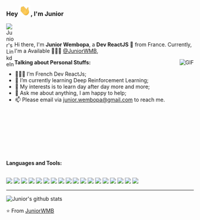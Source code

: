 ### Hey  <img src="https://github.com/ABSphreak/ABSphreak/blob/master/gifs/Hi.gif" width="30px">, I'm Junior


<a href="https://www.linkedin.com/in/junior-wembopa-42b2311a5/">
  <img align="left" alt="Junior's LinkdeIn" width="22px" src="https://cdn.jsdelivr.net/npm/simple-icons@v3/icons/linkedin.svg" />
</a>

<br />
<br />

Hi there, I'm **Junior Wembopa**, a **Dev ReactJS** 🚀 from France. Currently, I'm a Available 🙍🏽‍♂️ [@JuniorWMB](https://github.com/JuniorWMB), 

  <img align="right" alt="GIF" src="https://i.pinimg.com/originals/e4/26/70/e426702edf874b181aced1e2fa5c6cde.gif" />

 

**Talking about Personal Stuffs:**
<br/>

- 👨🏽‍💻 I’m French Dev ReactJs;
- 🌱 I’m currently learning Deep Reinforcement Learning; 
- 🤔 My interests is to learn day after day more and more;
- 💬 Ask me about anything, I am happy to help;
- 📫 Please email via junior.wembopa@gmail.com to reach me.

 <br />
<br />
<br />
<br />
<br />
<br />
<br />


**Languages and Tools:**  
<br/>

<img src = "https://img.shields.io/badge/-HTML5-E34F26?style=flat&logo=html5&logoColor=white"> <img src = "https://img.shields.io/badge/-CSS3-1572B6?style=flat&logo=css3&logoColor=white">
<img src="https://img.shields.io/badge/-Bootstrap-563D7C?style=flat&logo=bootstrap&logoColor=white">
<img src="https://img.shields.io/badge/-JavaScript-eed718?style=flat&logo=javascript&logoColor=ffffff">
<img src="https://img.shields.io/badge/-Sass-cc6699?style=flat&logo=sass&logoColor=ffffff">
<img src="https://img.shields.io/badge/-React-000000?style=flat&logo=react&logoColor=00c8ff">
<img src="https://img.shields.io/badge/-MongoDB-4DB33D?style=flat&logo=mongodb&logoColor=FFFFFF">
<img src="https://img.shields.io/badge/-GraphQL-e535ab?style=flat&logo=graphql&logoColor=FFFFFF">
<img src="https://img.shields.io/badge/-MySQL-F29111?style=flat&logo=mysql&logoColor=FFFFFF">
<img src="https://img.shields.io/badge/-Express.js-787878?style=flat">
<img src="https://img.shields.io/badge/-Node.js-3C873A?style=flat&logo=Node.js&logoColor=white">
<img src="https://img.shields.io/badge/-Firebase-FFA611?style=flat&logo=firebase&logoColor=FFFFFF">
<img src="http://img.shields.io/badge/-Google%20Cloud%20Platform-4285F4?style=flat&logo=google%20cloud&logoColor=white">
<img src="https://img.shields.io/badge/-Progressive Web Apps-5A0FC8?style=flat">
<img src="http://img.shields.io/badge/-Git-F1502F?style=flat&logo=git&logoColor=FFFFFF">
<img src="http://img.shields.io/badge/-Github-000000?style=flat&logo=github&logoColor=FFFFFF">
<img src="http://img.shields.io/badge/-VS%20Code-007ACC?style=flat&logo=visual%20studio%20code&logoColor=white">
<img src="http://img.shields.io/badge/-Heroku-430098?style=flat&logo=heroku&logoColor=white">

---

![Junior's github stats](https://github-readme-stats.vercel.app/api?username=juniorwmb&show_icons=true&hide_border=true)

⭐️ From [JuniorWMB](https://github.com/JuniorWMB)
